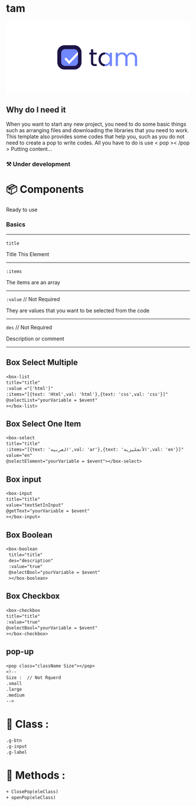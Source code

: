 # tam
![tam](/static/image/tam.png)
## Why do I need it
When you want to start any new project, you need to do some basic things such as arranging files and downloading the libraries that you need to work. This template also provides some codes that help you, such as you do not need to create a pop to write codes. All you have to do is use < pop >< /pop > Putting content...

### ⚒️ Under development

# 📦 Components
Ready to use

### Basics

---

``title``

Title This Element

---
``:items``

The items are an array

---

``:value``
// Not Required

They are values that you want to be selected from the code

---

``des``
// Not Required

Description or comment

---


## Box Select Multiple
```
<box-list
title="title"
:value ="['html']"
:items="[{text: 'Html',val: 'html'},{text: 'css',val: 'css'}]"
@selectList="yourVariable = $event"
></box-list>
```

## Box Select One Item
```
<box-select
title="title"
:items="[{text: 'العربية',val: 'ar'},{text: 'الأنجليزية',val: 'en'}]"
value="en"
@selectElement="yourVariable = $event"></box-select>
```

## Box input
```
<box-input 
title="title" 
value="textSetInInput" 
@getText="yourVariable = $event"
></box-input>
```

## Box Boolean
```
<box-boolean
 title="title"
 des="description"
 :value="true"
 @selectBool="yourVariable = $event"
 ></box-boolean>
```

## Box Checkbox
```
<box-checkbox 
title="title" 
:value="true" 
@selectBool="yourVariable = $event"
></box-checkbox>
```

## pop-up
```
<pop class="className Size"></pop>
<!--
Size :  // Not Rquerd
.small
.large
.medium
-->
```

# 🎨 Class :

```
.g-btn
.g-input
.g-label
```

# 🧰 Methods :

```
+ ClosePop(eleClass)
+ openPop(eleClass)
```

